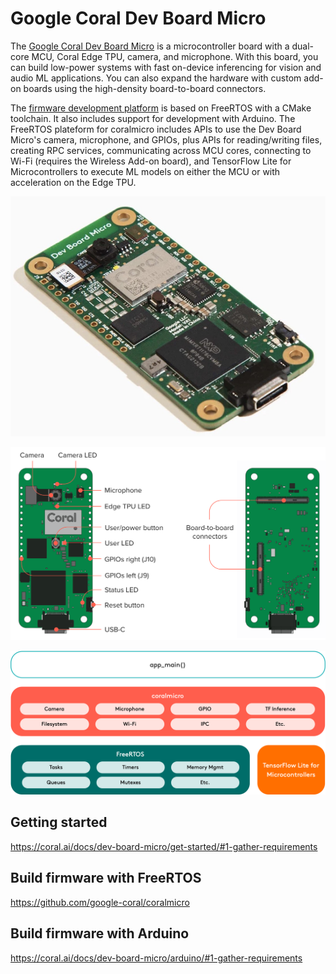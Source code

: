 # Google Coral Dev Board Micro

The [Google Coral Dev Board Micro](https://coral.ai/products/dev-board-micro/) is a microcontroller board with a dual-core MCU, Coral Edge TPU, camera, and microphone.
With this board, you can build low-power systems with fast on-device inferencing for vision and audio ML applications. You
can also expand the hardware with custom add-on boards using the high-density board-to-board connectors.

The [firmware development platform](https://github.com/google-coral/coralmicro) is based on FreeRTOS with a CMake toolchain. It also includes support for development with Arduino. The FreeRTOS plateform for coralmicro includes APIs to use the Dev Board Micro's camera, microphone, and GPIOs, plus APIs for reading/writing files, creating RPC services, communicating across MCU cores, connecting to Wi-Fi (requires the Wireless Add-on board), and TensorFlow Lite for Microcontrollers to execute ML models on either the MCU or with acceleration on the Edge TPU. 

![Coral Dev Board Micro](images/coral-devboard-micro-01.jpg)

![Coral Dev Board Micro](images/micro-callouts.png)

![Coral Dev Board Micro Firmware Stack](images/coralmicro-sw-stack.png)

## Getting started

https://coral.ai/docs/dev-board-micro/get-started/#1-gather-requirements

## Build firmware with FreeRTOS

https://github.com/google-coral/coralmicro

## Build firmware with Arduino

https://coral.ai/docs/dev-board-micro/arduino/#1-gather-requirements



